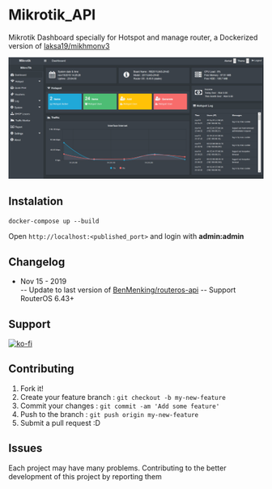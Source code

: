 # Mikrotik_API

Mikrotik Dashboard specially for Hotspot and manage router, a Dockerized version of [laksa19/mikhmonv3](https://github.com/laksa19/mikhmonv3)

![screen-shot](/github/dashboard.png)

## Instalation

`docker-compose up --build`

Open `http://localhost:<published_port>` and login with **admin:admin**

## Changelog

- Nov 15 - 2019  
-- Update to last version of [BenMenking/routeros-api](https://github.com/BenMenking/routeros-api)
-- Support RouterOS 6.43+

## Support

[![ko-fi](https://www.ko-fi.com/img/githubbutton_sm.svg)](https://ko-fi.com/D1D1WGU9)

## Contributing

1. Fork it!  
2. Create your feature branch : `git checkout -b my-new-feature`  
3. Commit your changes : `git commit -am 'Add some feature'`    
4. Push to the branch : `git push origin my-new-feature`  
5. Submit a pull request :D  

## Issues

Each project may have many problems. Contributing to the better development of this project by reporting them
